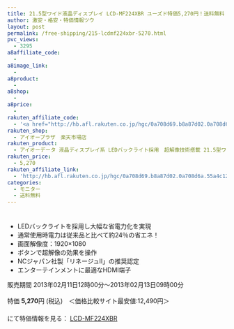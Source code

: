 ```yaml
---
title: 21.5型ワイド液晶ディスプレイ LCD-MF224XBR ユーズド特価5,270円！送料無料！
author: 激安・格安・特価情報ツウ
layout: post
permalink: /free-shipping/215-lcdmf224xbr-5270.html
pvc_views:
  - 3295
a8affiliate_code:
  - 
a8image_link:
  - 
a8product:
  - 
a8shop:
  - 
a8price:
  - 
rakuten_affiliate_code:
  - '<a href="http://hb.afl.rakuten.co.jp/hgc/0a708d69.b8a87d02.0a708d6a.55a4c12c/?pc=http%3a%2f%2fitem.rakuten.co.jp%2fioplaza%2f30-lcdmf224xbr-13020985102%2f%3fscid%3daf_link_img&amp;m=http%3a%2f%2fm.rakuten.co.jp%2fioplaza%2fi%2f10232482%2f" target="_blank"><img src ="http://hbb.afl.rakuten.co.jp/hgb/?pc=http%3a%2f%2fthumbnail.image.rakuten.co.jp%2f%400_mall%2fioplaza%2fcabinet%2fused03%2flcdmf224xbr.jpg%3f_ex%3d128x128&amp;m=http%3a%2f%2fthumbnail.image.rakuten.co.jp%2f%400_mall%2fioplaza%2fcabinet%2fused03%2flcdmf224xbr.jpg%3f_ex%3d80x80" border="0"></a>'
rakuten_shop:
  - アイオープラザ　楽天市場店
rakuten_product:
  - アイオーデータ 液晶ディスプレイ系 LEDバックライト採用　超解像技術搭載 21.5型ワイド液晶ディスプレイ LCD-MF224XBRユーズド・アイテム
rakuten_price:
  - 5,270
rakuten_affiliate_link:
  - 'http://hb.afl.rakuten.co.jp/hgc/0a708d69.b8a87d02.0a708d6a.55a4c12c/?pc=http%3a%2f%2fitem.rakuten.co.jp%2fioplaza%2f30-lcdmf224xbr-13020985102%2f%3fscid%3daf_link_img&amp;m=http%3a%2f%2fm.rakuten.co.jp%2fioplaza%2fi%2f10232482%2f'
categories:
  - モニター
  - 送料無料
---
```

### 

<div class="img-bg2 img_L">
  <a href="http://hb.afl.rakuten.co.jp/hgc/0a708d69.b8a87d02.0a708d6a.55a4c12c/?pc=http%3a%2f%2fitem.rakuten.co.jp%2fioplaza%2f30-lcdmf224xbr-13020985102%2f%3fscid%3daf_link_img&m=http%3a%2f%2fm.rakuten.co.jp%2fioplaza%2fi%2f10232482%2f" target="_blank"><img src="http://hbb.afl.rakuten.co.jp/hgb/?pc=http%3a%2f%2fthumbnail.image.rakuten.co.jp%2f%400_mall%2fioplaza%2fcabinet%2fused03%2flcdmf224xbr.jpg%3f_ex%3d128x128&m=http%3a%2f%2fthumbnail.image.rakuten.co.jp%2f%400_mall%2fioplaza%2fcabinet%2fused03%2flcdmf224xbr.jpg%3f_ex%3d80x80" border="0" title="" alt="" /></a>
</div>

<!--more-->

  * LEDバックライトを採用し大幅な省電力化を実現
  * 通常使用時電力は従来品と比べて約24％の省エネ！
  * 画面解像度：1920×1080
  * ボタンで超解像の効果を操作
  * NCジャパン社製「リネージュII」の推奨認定
  * エンターテインメントに最適なHDMI端子

販売期間 2013年02月11日12時00分～2013年02月13日09時00分  
<br clear="all" />特価 <span class="tokka-price"><strong>5,270</strong></span>円 (税込)　＜価格比較サイト最安値:12,490円＞  
　　  
にて特価情報を見る： <a href="http://hb.afl.rakuten.co.jp/hgc/0a708d69.b8a87d02.0a708d6a.55a4c12c/?pc=http%3a%2f%2fitem.rakuten.co.jp%2fioplaza%2f30-lcdmf224xbr-13020985102%2f%3fscid%3daf_link_img&m=http%3a%2f%2fm.rakuten.co.jp%2fioplaza%2fi%2f10232482%2f" target="_blank"><span class="fs150p">LCD-MF224XBR</span></a>